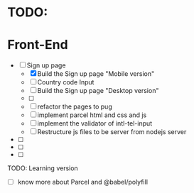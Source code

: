 # TODO:

# Front-End

- [ ] Sign up page
  - [x] Build the Sign up page "Mobile version"
  - [ ] Country code Input
  - [ ] Build the Sign up page "Desktop version"
  - [ ]
  - [ ] refactor the pages to pug
  - [ ] implement parcel html and css and js
  - [ ] implement the validator of intl-tel-input
  - [ ] Restructure js files to be server from nodejs server
- [ ]
- [ ]
- [ ]

TODO: Learning version

- [ ] know more about Parcel and @babel/polyfill
